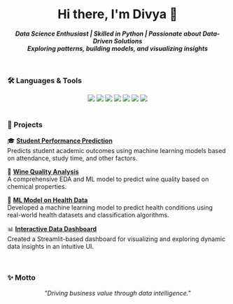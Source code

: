 <h1 align="center">Hi there, I'm Divya 👋</h1>

<div align="center">

  <strong><em>Data Science Enthusiast | Skilled in Python | Passionate about Data-Driven Solutions</em></strong><br>
  <strong><em>Exploring patterns, building models, and visualizing insights</em></strong>

<br>
</div>



### 🛠️ Languages & Tools  

<div align="center">

  <img src="https://img.shields.io/badge/Python-3776AB?style=for-the-badge&logo=python&logoColor=white">
  <img src="https://img.shields.io/badge/Pandas-150458?style=for-the-badge&logo=pandas&logoColor=white">
  <img src="https://img.shields.io/badge/NumPy-013243?style=for-the-badge&logo=numpy&logoColor=white">
  <img src="https://img.shields.io/badge/scikit--learn-F7931E?style=for-the-badge&logo=scikit-learn&logoColor=white">
  <img src="https://img.shields.io/badge/Matplotlib-206C8B?style=for-the-badge&logo=plotly&logoColor=white">
  <img src="https://img.shields.io/badge/Seaborn-3C4E6A?style=for-the-badge">
  <img src="https://img.shields.io/badge/Streamlit-FF4B4B?style=for-the-badge&logo=streamlit&logoColor=white">

</div>

<br>



### 🚀 Projects  

<p>
  🎓 <strong><a href="https://github.com/Divya-TechInsights/student-performance-predictor">Student Performance Prediction</a></strong><br>
  Predicts student academic outcomes using machine learning models based on attendance, study time, and other factors.
</p>

<p>
  🍷 <strong><a href="https://github.com/Divya-TechInsights/wine-quality-analysis">Wine Quality Analysis</a></strong><br>
  A comprehensive EDA and ML model to predict wine quality based on chemical properties.
</p>

<p>
  🧠 <strong><a href="https://github.com/Divya-TechInsights/health-ml">ML Model on Health Data</a></strong><br>
  Developed a machine learning model to predict health conditions using real-world health datasets and classification algorithms.
</p>

<p>
  📊 <strong><a href="https://github.com/Divya-TechInsights/data-dashboard">Interactive Data Dashboard</a></strong><br>
  Created a Streamlit-based dashboard for visualizing and exploring dynamic data insights in an intuitive UI.
</p>

<br>



### ✨ Motto  
<p align="center"><em>"Driving business value through data intelligence."</em></p>

</div>
